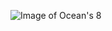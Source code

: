 ![Image of Ocean's 8](http://ichef.bbci.co.uk/wwfeatures/wm/live/1280_640/images/live/p0/69/9w/p0699wbl.jpg)
